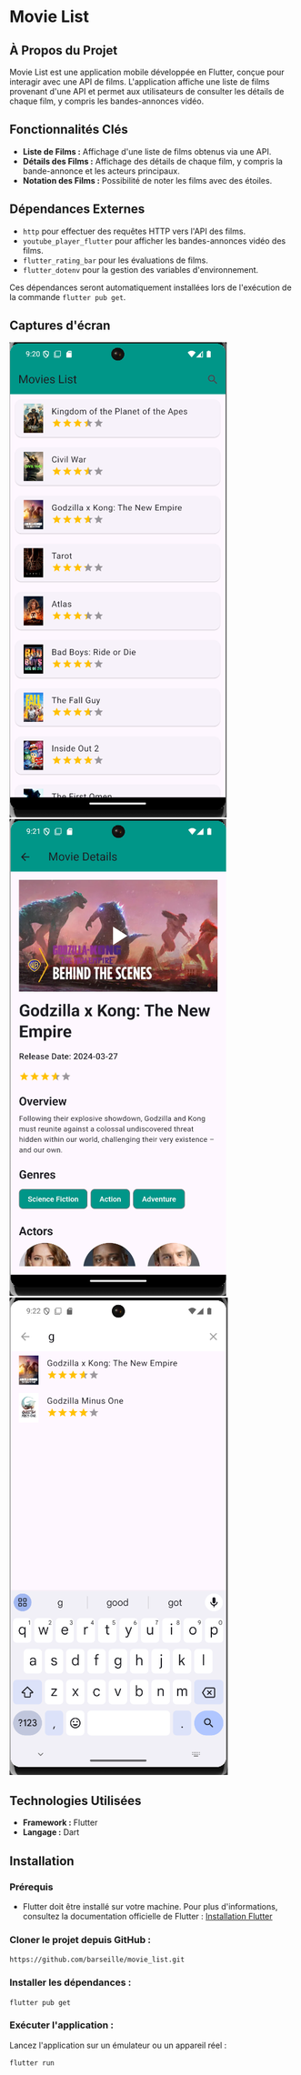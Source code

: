 # Movie List

## À Propos du Projet

Movie List est une application mobile développée en Flutter, conçue pour interagir avec une API de films. L'application affiche une liste de films provenant d'une API et permet aux utilisateurs de consulter les détails de chaque film, y compris les bandes-annonces vidéo.

## Fonctionnalités Clés

- **Liste de Films :** Affichage d'une liste de films obtenus via une API.
- **Détails des Films :** Affichage des détails de chaque film, y compris la bande-annonce et les acteurs principaux.
- **Notation des Films :** Possibilité de noter les films avec des étoiles.

## Dépendances Externes

- `http` pour effectuer des requêtes HTTP vers l'API des films.
- `youtube_player_flutter` pour afficher les bandes-annonces vidéo des films.
- `flutter_rating_bar` pour les évaluations de films.
- `flutter_dotenv` pour la gestion des variables d'environnement.

Ces dépendances seront automatiquement installées lors de l'exécution de la commande `flutter pub get`.


## Captures d'écran

![Capture d'écran 1](assets/images/1.png)
![Capture d'écran 2](assets/images/2.png)
![Capture d'écran 3](assets/images/3.png)

## Technologies Utilisées

- **Framework :** Flutter
- **Langage :** Dart

## Installation

### Prérequis

- Flutter doit être installé sur votre machine. Pour plus d'informations, consultez la documentation officielle de Flutter : [Installation Flutter](https://flutter.dev/docs/get-started/install)


### Cloner le projet depuis GitHub :
```
https://github.com/barseille/movie_list.git
```

### Installer les dépendances :
```
flutter pub get
```

### Exécuter l'application :

Lancez l'application sur un émulateur ou un appareil réel :
```
flutter run
```

